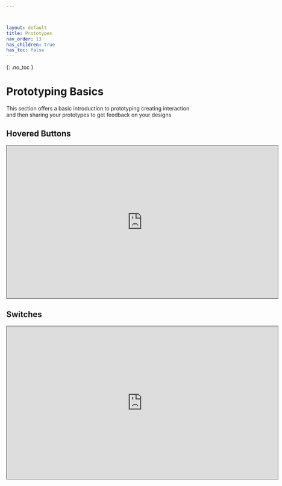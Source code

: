 ```yaml
---



layout: default
title: Prototypes
nav_order: 13
has_children: true
has_toc: false
---
```


{: .no_toc }

# Prototyping Basics

This section offers a basic introduction to prototyping creating interaction and then sharing your prototypes to get feedback on your designs

## Hovered Buttons

<iframe src="https://solent.cloud.panopto.eu/Panopto/Pages/Embed.aspx?id=3034d1da-e9a2-45ff-8ed2-af630167b96d&autoplay=false&offerviewer=true&showtitle=true&showbrand=true&captions=true&interactivity=all" height="405" width="720" style="border: 1px solid #464646;" allowfullscreen allow="autoplay"></iframe>

## Switches

<iframe src="https://solent.cloud.panopto.eu/Panopto/Pages/Embed.aspx?id=0b54b740-e223-4189-bd02-af63016e5ea6&autoplay=false&offerviewer=true&showtitle=true&showbrand=true&captions=true&interactivity=all" height="405" width="720" style="border: 1px solid #464646;" allowfullscreen allow="autoplay"></iframe>





